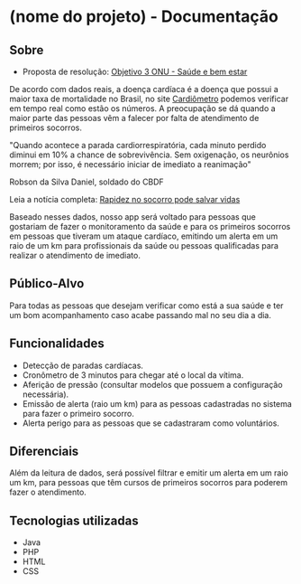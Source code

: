 # **(nome do projeto) - Documentação**

## Sobre

* Proposta de resolução: [Objetivo 3 ONU - Saúde e bem estar](https://brasil.un.org/pt-br/sdgs/3)

De acordo com dados reais, a doença cardíaca é a doença que possui a maior taxa de mortalidade no Brasil, no site [Cardiômetro](http://www.cardiometro.com.br/) podemos verificar em tempo real como estão os números. A preocupação se dá quando a maior parte das pessoas vêm a falecer por falta de atendimento de primeiros socorros.

"Quando acontece a parada cardiorrespiratória, cada minuto perdido diminui em 10% a chance de sobrevivência. Sem oxigenação, os neurônios morrem; por isso, é necessário iniciar de imediato a reanimação"

Robson da Silva Daniel, soldado do CBDF

Leia a notícia completa: [Rapidez no socorro pode salvar vidas](https://www.correiobraziliense.com.br/app/noticia/ciencia-e-saude/2010/04/01/interna_ciencia_saude,183263/rapidez-no-socorro-pode-salvar-vidas.shtml)

Baseado nesses dados, nosso app será voltado para pessoas que gostariam de fazer o monitoramento da saúde e para os primeiros socorros em pessoas que tiveram um ataque cardíaco, emitindo um alerta em um raio de um km para profissionais da saúde ou pessoas qualificadas para realizar o atendimento de imediato.

## Público-Alvo

Para todas as pessoas que desejam verificar como está a sua saúde e ter um bom acompanhamento caso acabe passando mal no seu dia a dia.

## Funcionalidades

- Detecção de paradas cardíacas.
- Cronômetro de 3 minutos para chegar até o local da vítima.
- Aferição de pressão (consultar modelos que possuem a configuração necessária).
- Emissão de alerta (raio um km) para as pessoas cadastradas no sistema para fazer o primeiro socorro.
- Alerta perigo para as pessoas que se cadastraram como voluntários.

## Diferenciais

Além da leitura de dados, será possível filtrar e emitir um alerta em um raio um km, para pessoas que têm cursos de primeiros socorros para poderem fazer o atendimento.

## Tecnologias utilizadas

* Java
* PHP
* HTML
* CSS
